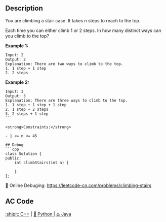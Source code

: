 ## Description

You are climbing a stair case. It takes n steps to reach to the top.

Each time you can either climb 1 or 2 steps. In how many distinct ways can you climb to the top?

<strong>Example 1:</strong>
```
Input: 2
Output: 2
Explanation: There are two ways to climb to the top.
1. 1 step + 1 step
2. 2 steps
```
<strong>Example 2:</strong>
```
Input: 3
Output: 3
Explanation: There are three ways to climb to the top.
1. 1 step + 1 step + 1 step
2. 1 step + 2 steps
3. 2 steps + 1 step
``` 

<strong>Constraints:</strong>

- 1 <= n <= 45

## Debug
```cpp
class Solution {
public:
    int climbStairs(int n) {

    }
};
```

🐛 Online Debuging: https://leetcode-cn.com/problems/climbing-stairs

## AC Code
<div>
  <a href="https://github.com/Charmve/LeetCode4FLAG/tree/main/70.%20Climbing%20Stairs/70_climbing-stairs.cpp">:shipit: C++</a> | 
  <a href="https://github.com/Charmve/LeetCode4FLAG/tree/main/70.%20Climbing%20Stairs/70_climbing-stairs.py">🐍 Python </a> | 
  <a href="https://github.com/Charmve/LeetCode4FLAG/tree/main/70.%20Climbing%20Stairs/70_climbing-stairs.java">♨️ Java </a>
</div>
